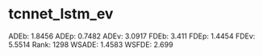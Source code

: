 # tcnnet_lstm_ev

ADEb: 1.8456
ADEp: 0.7482
ADEv: 3.0917
FDEb: 3.411
FDEp: 1.4454
FDEv: 5.5514
Rank: 1298
WSADE: 1.4583
WSFDE: 2.699